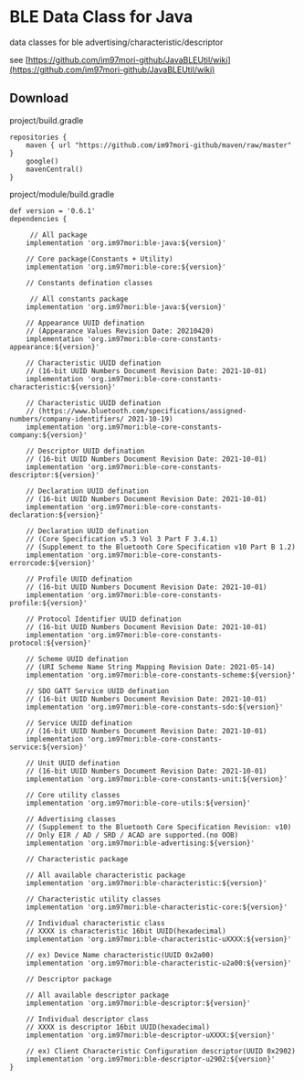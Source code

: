 # BLE Data Class for Java
data classes for ble advertising/characteristic/descriptor

see [https://github.com/im97mori-github/JavaBLEUtil/wiki](https://github.com/im97mori-github/JavaBLEUtil/wiki)

## Download
project/build.gradle

    repositories {
        maven { url "https://github.com/im97mori-github/maven/raw/master" }
        google()
        mavenCentral()
    }

project/module/build.gradle

    def version = '0.6.1' 
    dependencies {
        
	     // All package
        implementation 'org.im97mori:ble-java:${version}'
        
        // Core package(Constants + Utility)
        implementation 'org.im97mori:ble-core:${version}'
        
        // Constants defination classes
        
	     // All constants package
        implementation 'org.im97mori:ble-java:${version}'
        
        // Appearance UUID defination
        // (Appearance Values Revision Date: 2021­04­20)
        implementation 'org.im97mori:ble-core-constants-appearance:${version}'
        
        // Characteristic UUID defination
        // (16-bit UUID Numbers Document Revision Date: 2021-10-01)
        implementation 'org.im97mori:ble-core-constants-characteristic:${version}'
        
        // Characteristic UUID defination
        // (https://www.bluetooth.com/specifications/assigned-numbers/company-identifiers/ 2021-10-19)
        implementation 'org.im97mori:ble-core-constants-company:${version}'
        
        // Descriptor UUID defination
        // (16-bit UUID Numbers Document Revision Date: 2021-10-01)
        implementation 'org.im97mori:ble-core-constants-descriptor:${version}'
        
        // Declaration UUID defination
        // (16-bit UUID Numbers Document Revision Date: 2021-10-01)
        implementation 'org.im97mori:ble-core-constants-declaration:${version}'
        
        // Declaration UUID defination
        // (Core Specification v5.3 Vol 3 Part F 3.4.1)
        // (Supplement to the Bluetooth Core Specification v10 Part B 1.2)
        implementation 'org.im97mori:ble-core-constants-errorcode:${version}'
        
        // Profile UUID defination
        // (16-bit UUID Numbers Document Revision Date: 2021-10-01)
        implementation 'org.im97mori:ble-core-constants-profile:${version}'
        
        // Protocol Identifier UUID defination
        // (16-bit UUID Numbers Document Revision Date: 2021-10-01)
        implementation 'org.im97mori:ble-core-constants-protocol:${version}'
        
        // Scheme UUID defination
        // (URI Scheme Name String Mapping Revision Date: 2021-05-14)
        implementation 'org.im97mori:ble-core-constants-scheme:${version}'
        
        // SDO GATT Service UUID defination
        // (16-bit UUID Numbers Document Revision Date: 2021-10-01)
        implementation 'org.im97mori:ble-core-constants-sdo:${version}'
        
        // Service UUID defination
        // (16-bit UUID Numbers Document Revision Date: 2021-10-01)
        implementation 'org.im97mori:ble-core-constants-service:${version}'
        
        // Unit UUID defination
        // (16-bit UUID Numbers Document Revision Date: 2021-10-01)
        implementation 'org.im97mori:ble-core-constants-unit:${version}'
        
        // Core utility classes
        implementation 'org.im97mori:ble-core-utils:${version}'
        
        // Advertising classes
        // (Supplement to the Bluetooth Core Specification Revision: v10)
        // Only EIR / AD / SRD / ACAD are supported.(no OOB)
        implementation 'org.im97mori:ble-advertising:${version}'
        
        // Characteristic package
        
        // All available characteristic package
        implementation 'org.im97mori:ble-characteristic:${version}'
        
        // Characteristic utility classes
        implementation 'org.im97mori:ble-characteristic-core:${version}'
        
        // Individual characteristic class
        // XXXX is characteristic 16bit UUID(hexadecimal)
        implementation 'org.im97mori:ble-characteristic-uXXXX:${version}'
        
        // ex) Device Name characteristic(UUID 0x2a00)
        implementation 'org.im97mori:ble-characteristic-u2a00:${version}'
        
        // Descriptor package
        
        // All available descriptor package
        implementation 'org.im97mori:ble-descriptor:${version}'
        
        // Individual descriptor class
        // XXXX is descriptor 16bit UUID(hexadecimal)
        implementation 'org.im97mori:ble-descriptor-uXXXX:${version}'
        
        // ex) Client Characteristic Configuration descriptor(UUID 0x2902)
        implementation 'org.im97mori:ble-descriptor-u2902:${version}'
    }
